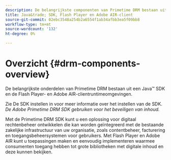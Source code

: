 ```yaml
---
description: De belangrijkste componenten van Primetime DRM bestaan uit een Java&trade; SDK en de Flash Player- en Adobe AIR-clientruntimeomgevingen.
title: Java&trade; SDK, Flash Player en Adobe AIR-client
source-git-commit: 02ebc3548a254b2a6554f1ab34afbb3ea5f09bb8
workflow-type: tm+mt
source-wordcount: '132'
ht-degree: 0%

---
```


# Overzicht {#drm-components-overview}

De belangrijkste onderdelen van Primetime DRM bestaan uit een Java™ SDK en de Flash Player- en Adobe AIR-clientruntimeomgevingen.

Zie De SDK instellen in voor meer informatie over het instellen van de SDK. *De Adobe Primetime DRM SDK gebruiken voor het beveiligen van inhoud.*

Met de Primetime DRM SDK kunt u een oplossing voor digitaal rechtenbeheer ontwikkelen die kan worden geïntegreerd met de bestaande zakelijke infrastructuur van uw organisatie, zoals contentbeheer, facturering en toegangsbeheersystemen voor gebruikers. Met Flash Player en Adobe AIR kunt u toepassingen maken en eenvoudig implementeren waarmee consumenten toegang hebben tot grote bibliotheken met digitale inhoud en deze kunnen bekijken.
